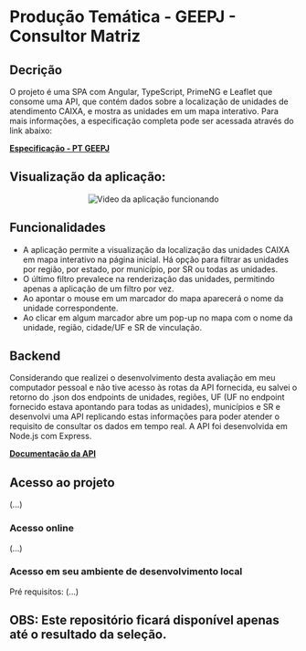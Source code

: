 # Produção Temática - GEEPJ - Consultor Matriz
## Decrição
O projeto é uma SPA com Angular, TypeScript, PrimeNG e Leaflet que consome uma API, que contém dados sobre a localização de unidades de atendimento CAIXA, e mostra as unidades em um mapa interativo. Para mais informações, a especificação completa pode ser acessada através do link abaixo:

[**Especificação - PT GEEPJ**](https://github.com/alansalvaterra/PT-GEEPJ-CM/blob/main/frontend/src/assets/especificacao.pdf)


## Visualização da aplicação:

<!-- gravar gif aplicacao no final -->
<p align="center">
  <img src="./src/assets/ptgeepj.gif" alt="Video da aplicação funcionando">
</p>

## Funcionalidades
- A aplicação permite a visualização da localização das unidades CAIXA em mapa interativo na página inicial. Há opção para filtrar as unidades por região, por estado, por município, por SR ou todas as unidades.
- O último filtro prevalece na renderização das unidades, permitindo apenas a aplicação de um filtro por vez.
- Ao apontar o mouse em um marcador do mapa aparecerá o nome da unidade correspondente.
- Ao clicar em algum marcador abre um pop-up no mapa com o nome da unidade, região, cidade/UF e SR de vinculação.

## Backend
Considerando que realizei o desenvolvimento desta avaliação em meu computador pessoal e não tive acesso às rotas da API fornecida, eu salvei o retorno do .json dos endpoints de unidades, regiões, UF (UF no endpoint fornecido estava apontando para todas as unidades), municípios e SR e desenvolvi uma API replicando estas informações para poder atender o requisito de consultar os dados em tempo real. A API foi desenvolvida em Node.js com Express.

[**Documentação da API**](https://documenter.getpostman.com/view/33995178/2sA3XJk4w9#94f9d4aa-dd3f-4700-a306-f91dcda0fc76)


## Acesso ao projeto
(...)

### Acesso online
(...)

### Acesso em seu ambiente de desenvolvimento local
Pré requisitos:
(...)


## OBS: Este repositório ficará disponível apenas até o resultado da seleção.